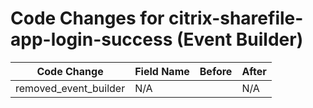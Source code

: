 # Code Changes for citrix-sharefile-app-login-success (Event Builder)

| Code Change | Field Name | Before | After |
|-------------|------------|--------|-------|
| removed_event_builder | N/A |  | N/A |